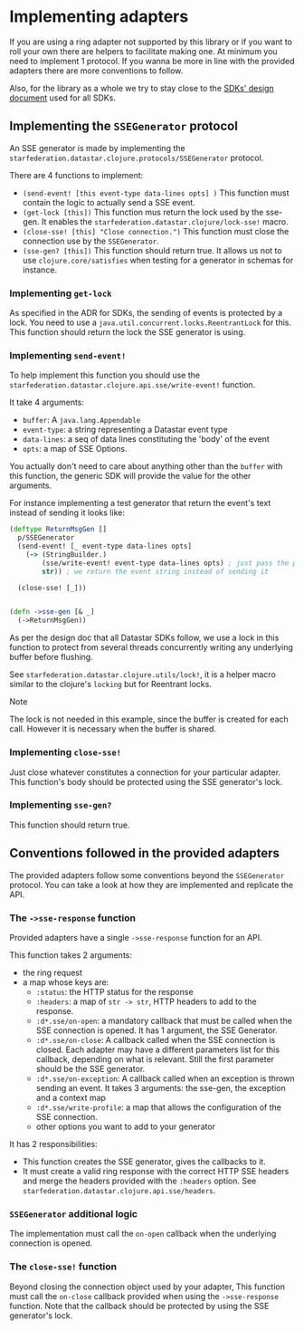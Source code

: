# Implementing adapters

If you are using a ring adapter not supported by this library or if you want to
roll your own there are helpers to facilitate making one. At minimum you need to
implement 1 protocol. If you wanna be more in line with the provided adapters
there are more conventions to follow.

Also, for the library as a whole we try to stay close to the
[SDKs' design document](https://github.com/starfederation/datastar/blob/develop/sdk/README.md) used for all SDKs.

## Implementing the `SSEGenerator` protocol

An SSE generator is made by implementing the
`starfederation.datastar.clojure.protocols/SSEGenerator` protocol.

There are 4 functions to implement:

- `(send-event! [this event-type data-lines opts] )`
  This function must contain the logic to actually send a SSE event.
- `(get-lock [this])`
  This function mus return the lock used by the sse-gen. It enables the
  `starfederation.datastar.clojure/lock-sse!` macro.
- `(close-sse! [this] "Close connection.")`
  This function must close the connection use by the `SSEGenerator`.
- `(sse-gen? [this])`
  This function should return true. It allows us not to use
  `clojure.core/satisfies` when testing for a generator in schemas for instance.

### Implementing `get-lock`

As specified in the ADR for SDKs, the sending of events is protected by a lock.
You need to use a `java.util.concurrent.locks.ReentrantLock` for this.
This function should return the lock the SSE generator is using.

### Implementing `send-event!`

To help implement this function you should use the
`starfederation.datastar.clojure.api.sse/write-event!` function.

It take 4 arguments:

- `buffer`: A `java.lang.Appendable`
- `event-type`: a string representing a Datastar event type
- `data-lines`: a seq of data lines constituting the 'body' of the event
- `opts`: a map of SSE Options.

You actually don't need to care about anything other than the `buffer` with this function,
the generic SDK will provide the value for the other arguments.

For instance implementing a test generator that return the event's text instead
of sending it looks like:

```clojure
(deftype ReturnMsgGen []
  p/SSEGenerator
  (send-event! [_ event-type data-lines opts]
    (-> (StringBuilder.)
        (sse/write-event! event-type data-lines opts) ; just pass the parameters down
        str)) ; we return the event string instead of sending it

  (close-sse! [_]))


(defn ->sse-gen [& _]
  (->ReturnMsgGen))

```

As per the design doc that all Datastar SDKs follow, we use a lock in this
function to protect from several threads concurrently writing any underlying
buffer before flushing.

See `starfederation.datastar.clojure.utils/lock!`, it is a helper macro similar
to the clojure's `locking` but for Reentrant locks.

> [!note]
> The lock is not needed in this example, since the buffer is created for each call.
> However it is necessary when the buffer is shared.

### Implementing `close-sse!`

Just close whatever constitutes a connection for your particular adapter.
This function's body should be protected using the SSE generator's lock.

### Implementing `sse-gen?`

This function should return true.

## Conventions followed in the provided adapters

The provided adapters follow some conventions beyond the `SSEGenerator` protocol.
You can take a look at how they are implemented and replicate the API.

### The `->sse-response` function

Provided adapters have a single `->sse-response` function for an API.

This function takes 2 arguments:

- the ring request
- a map whose keys are:
  - `:status`: the HTTP status for the response
  - `:headers`: a map of `str -> str`, HTTP headers to add to the response.
  - `:d*.sse/on-open`: a mandatory callback that must be called when the SSE connection is opened.
    It has 1 argument, the SSE Generator.
  - `:d*.sse/on-close`: A callback called when the SSE connection is closed.
    Each adapter may have a different parameters list for this callback, depending on what
    is relevant. Still the first parameter should be the SSE generator.
  - `:d*.sse/on-exception`: A callback called when an exception is thrown sending an event.
    It takes 3 arguments: the sse-gen, the exception and a context map
  - `:d*.sse/write-profile`: a map that allows the configuration of the SSE connection.
  - other options you want to add to your generator

It has 2 responsibilities:

- This function creates the SSE generator, gives the callbacks to it.
- It must create a valid ring response with the correct HTTP SSE headers and
  merge the headers provided with the `:headers` option.
  See `starfederation.datastar.clojure.api.sse/headers`.

### `SSEGenerator` additional logic

The implementation must call the `on-open` callback when the underlying connection is opened.

### The `close-sse!` function

Beyond closing the connection object used by your adapter, This function must call
the `on-close` callback provided when using the `->sse-response`
function. Note that the callback should be protected by using the SSE generator's lock.
